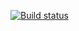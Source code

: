 [![Build status](https://ci.appveyor.com/api/projects/status/rbrtu6assbs0p72a/branch/master?svg=true)](https://ci.appveyor.com/project/MargaritaPustovalova/page-object/branch/master)
